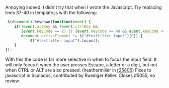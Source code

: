
Annoying indeed. I didn't try that when I wrote the Javascript. Try replacing lines 37-40 in template.js with the following:

```Javascript
 $(document).keydown(function(event) {
    if(!event.altKey && !event.ctrlKey &&
       (event.keyCode == 27 || (event.keyCode >= 48 && event.keyCode <= 90)) &&
       document.activeElement != $("#textfilter input")[0]) {
           $("#textfilter input").focus();
    }
});
```

With this the code is far more selective in when to focus the input field. It will only focus it when the user presses Escape, a letter or a digit, but not when CTRL or ALT are also pressed.
(heathermiller in [r25806](https://codereview.scala-lang.org/fisheye/changelog/scala-svn?cs=25806)) Fixes to javascript in Scaladoc, contributed by Ruediger Keller. Closes #5055, no review.
